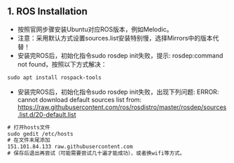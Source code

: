 ## 1. ROS Installation

* 按照官网步骤安装Ubuntu对应ROS版本，例如Melodic。
* 注意：采用默认方式设置sources.list安装特别慢，选择Mirrors中的版本代替！
* 安装完ROS后，初始化指令sudo rosdep init失败，提示: rosdep:command not found，按照以下方式解决：
```html
sudo apt install rospack-tools
```

* 安装完ROS后，初始化指令sudo rosdep init失败，出现下列问题: ERROR: cannot download default sources list from: https://raw.githubusercontent.com/ros/rosdistro/master/rosdep/sources.list.d/20-default.list
```html
# 打开hosts文件
sudo gedit /etc/hosts
# 在文件末尾添加
151.101.84.133 raw.githubusercontent.com
# 保存后退出再尝试（可能需要尝试几十遍才能成功），或者换wifi等方式。
```

